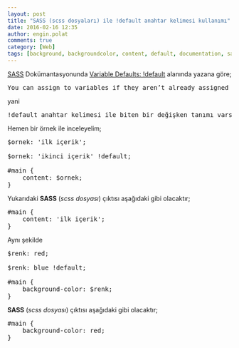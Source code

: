 ```yaml
---
layout: post
title: "SASS (scss dosyaları) ile !default anahtar kelimesi kullanımı"
date: 2016-02-16 12:35
author: engin.polat
comments: true
category: [Web]
tags: [background, backgroundcolor, content, default, documentation, sass, scss, variable]
---
```

<a href="http://sass-lang.com" target="_blank" rel="noopener">SASS</a> Dokümantasyonunda <a href="http://sass-lang.com/documentation/file.SASS_REFERENCE.html#variable_defaults_" target="_blank" rel="noopener">Variable Defaults: !default</a> alanında yazana göre;

<pre>You can assign to variables if they aren’t already assigned by adding the !default flag to the end of the value. This means that if the variable has already been assigned to, it won’t be re-assigned, but if it doesn’t have a value yet, it will be given one</pre>

yani

<pre>!default anahtar kelimesi ile biten bir değişken tanımı varsa ve o ana kadar o değişken daha önce tanımlanmadıysa tanımlanır ve değer ataması yapılır, daha önce tanımlandıysa görmezden gelinir</pre>

Hemen bir örnek ile inceleyelim;

<pre>$ornek: 'ilk içerik';

$ornek: 'ikinci içerik' !default;

#main {
    content: $ornek;
}</pre>

Yukarıdaki **SASS** (*scss dosyası*) çıktısı aşağıdaki gibi olacaktır;

<pre class="brush:css">#main {
    content: 'ilk içerik';
}</pre>

Aynı şekilde

<pre class="brush:css">$renk: red;

$renk: blue !default;

#main {
    background-color: $renk;
}</pre>

**SASS** (*scss dosyası*) çıktısı aşağıdaki gibi olacaktır;

<pre class="brush:css">#main {
    background-color: red;
}</pre>
